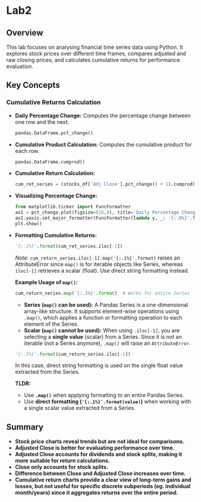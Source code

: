# Lab2

## Overview
This lab focuses on analysing financial time series data using Python. It explores stock prices over different time frames, compares adjusted and raw closing prices, and calculates cumulative returns for performance evaluation.

## Key Concepts
### Cumulative Returns Calculation
- **Daily Percentage Change:**   Computes the percentage change between one row and the next.
  ```python
  pandas.DataFrame.pct_change()
  ```  
- **Cumulative Product Calculation:**   Computes the cumulative product for each row.
  ```python
  pandas.DataFrame.cumprod()
  ```  
- **Cumulative Return Calculation:**
  ```python
  cum_ret_series = (stocks_df['Adj Close'].pct_change() + 1).cumprod() - 1
  ```
- **Visualizing Percentage Change:**
  ```python
  from matplotlib.ticker import FuncFormatter
  ax1 = pct_change.plot(figsize=(16,9), title='Daily Percentage Change in AAPL Prices')
  ax1.yaxis.set_major_formatter(FuncFormatter(lambda y, _: '{:.0%}'.format(y)))
  plt.show()
  ```
- **Formatting Cumulative Returns:**
  ```python
  '{:.1%}'.format(cum_ret_series.iloc[-1])  
  ```
  *Note:* `cum_return_series.iloc[-1].map('{:.1%}'.format)` raises an AttributeError since `map()` is for iterable objects like Series, whereas `iloc[-1]` retrieves a scalar (float). Use direct string formatting instead.
  
  **Example Usage of `map()`:**
  ```python
  cum_return_series.map('{:.1%}'.format)  # Works for entire Series
  ```
  - **Series (`map()` can be used):** A Pandas Series is a one-dimensional array-like structure. It supports element-wise operations using `.map()`, which applies a function or formatting operation to each element of the Series.
  - **Scalar (`map()` cannot be used):** When using `.iloc[-1]`, you are selecting a **single value** (scalar) from a Series. Since it is not an iterable (not a Series anymore), `.map()` will raise an `AttributeError`.
  
  ```python
  '{:.1%}'.format(cum_return_series.iloc[-1])  
  ```
  In this case, direct string formatting is used on the single float value extracted from the Series.
  
  **TLDR:**
  - Use **`.map()`** when applying formatting to an entire Pandas Series.
  - Use **direct formatting (`'{:.1%}'.format(value)`)** when working with a single scalar value extracted from a Series.


## Summary
- **Stock price charts reveal trends but are not ideal for comparisons.**
- **Adjusted Close is better for evaluating performance over time.**
- **Adjusted Close accounts for dividends and stock splits, making it more suitable for return calculations.**
- **Close only accounts for stock splits.**
- **Difference between Close and Adjusted Close increases over time.**
- **Cumulative return charts provide a clear view of long-term gains and losses, but not useful for specific discrete subperiods (eg. individual month/years) since it aggregates returns over the entire period.**

